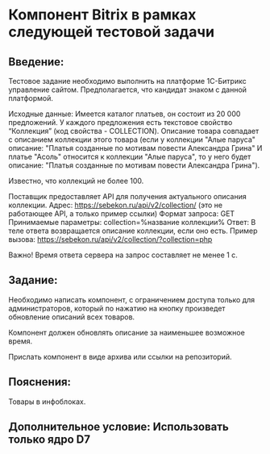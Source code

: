 # Компонент Bitrix в рамках следующей тестовой задачи

## Введение:
Тестовое задание необходимо выполнить на платформе 1С-Битрикс управление сайтом. Предполагается, что кандидат знаком с данной платформой.

Исходные данные:
Имеется каталог платьев, он состоит из 20 000 предложений. У каждого предложения есть текстовое свойство “Коллекция” (код свойства - COLLECTION). Описание товара совпадает с описанием коллекции этого товара (если у коллекции "Алые паруса" описание: "Платья созданные по мотивам повести Александра Грина"
И платье "Асоль" относится к коллекции "Алые паруса", то у него будет описание:
"Платья созданные по мотивам повести Александра Грина").

Известно, что коллекций не более 100.

Поставщик предоставляет API для получения актуального описания коллекции.
Адрес:
https://sebekon.ru/api/v2/collection/ (это не работающее API, а только пример ссылки)
Формат запроса:
GET
Принимаемые параметры:
collection=%название коллекции%
Ответ:
В теле ответа возвращается описание коллекции, если оно есть.
Пример вызова:
https://sebekon.ru/api/v2/collection/?collection=php

Важно! Время ответа сервера на запрос составляет не менее 1 с.

## Задание:
Необходимо написать компонент, с ограничением доступа только для администраторов, который по нажатию на кнопку произведет обновление описаний всех товаров.

Компонент должен обновлять описание за наименьшее возможное время.

Прислать компонент в виде архива или ссылки на репозиторий.

## Пояснения:
Товары в инфоблоках.

## Дополнительное условие: Использовать только ядро D7
